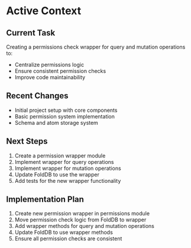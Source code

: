 # Active Context

## Current Task
Creating a permissions check wrapper for query and mutation operations to:
- Centralize permissions logic
- Ensure consistent permission checks
- Improve code maintainability

## Recent Changes
- Initial project setup with core components
- Basic permission system implementation
- Schema and atom storage system

## Next Steps
1. Create a permission wrapper module
2. Implement wrapper for query operations
3. Implement wrapper for mutation operations
4. Update FoldDB to use the wrapper
5. Add tests for the new wrapper functionality

## Implementation Plan
1. Create new permission wrapper in permissions module
2. Move permission check logic from FoldDB to wrapper
3. Add wrapper methods for query and mutation operations
4. Update FoldDB to use wrapper methods
5. Ensure all permission checks are consistent
